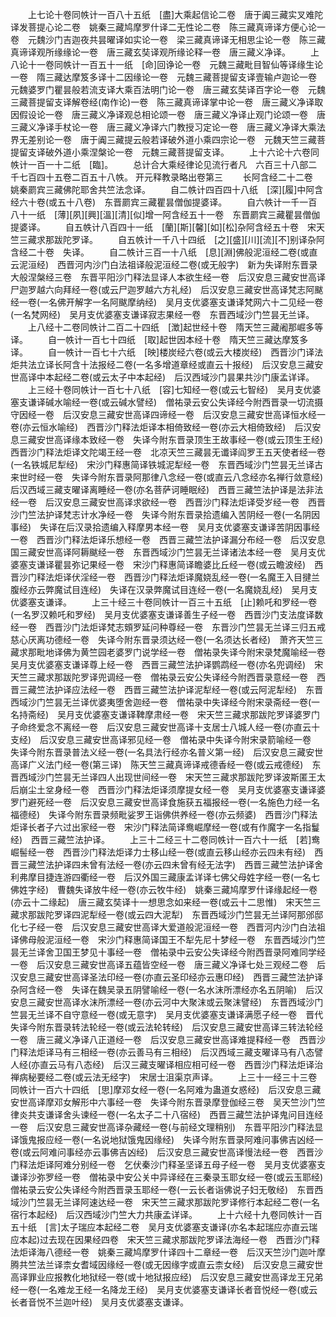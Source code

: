 <!-- { "loadSidebar": true } -->
　　上七论十卷同帙计一百八十五纸　[盡]大乘起信论二卷　唐于阗三藏实叉难陀译发菩提心论二卷　姚秦三藏鸠摩罗什译二无性论二卷　陈三藏真谛译方便心论一卷　元魏沙门吉迦夜共昙曜译如实论一卷　梁三藏真谛译无相思尘论一卷　陈三藏真谛译观所缘缘论一卷　唐三藏玄奘译观所缘论释一卷　唐三藏义净译。
　　上八论十一卷同帙计一百五十一纸　[命]回诤论一卷　元魏三藏毗目智仙等译缘生论一卷　隋三藏达摩笈多译十二因缘论一卷　元魏三藏菩提留支译壹输卢迦论一卷　元魏婆罗门瞿昙般若流支译大乘百法明门论一卷　唐三藏玄奘译百字论一卷　元魏三藏菩提留支译解卷经(南作论)一卷　陈三藏真谛译掌中论一卷　唐三藏义净译取因假设论一卷　唐三藏义净译观总相论颂一卷　唐三藏义净译止观门论颂一卷　唐三藏义净译手杖论一卷　唐三藏义净译六门教授习定论一卷　唐三藏义净译大乘法界无差别论一卷　唐于阗三藏提云般若译破外道小乘四宗论一卷　元魏天竺三藏菩提留支译破外道小乘涅槃论一卷　元魏三藏菩提留支译。
　　上十六论十六卷同帙计一百一十二纸　[臨]。
　　总计合大乘经律论见流行者凡　六百三十八部二千七百四十五卷二百五十八帙。
开元释教录略出卷第三
　　长阿含经二十二卷　姚秦罽宾三藏佛陀耶舍共竺法念译。
　　自二帙计四百四十八纸　[深][履]中阿含经六十卷(或五十八卷)　东晋罽宾三藏瞿昙僧伽提婆译。
　　自六帙计一千一百八十一纸　[薄][夙][興][溫][清][似]增一阿含经五十一卷　东晋罽宾三藏瞿昙僧伽提婆译。
　　自五帙计八百四十一纸　[蘭][斯][馨][如][松]杂阿含经五十卷　宋天竺三藏求那跋陀罗译。
　　自五帙计一千八十四纸　[之][盛][川][流][不]别译杂阿含经二十卷　失译。
　　自二帙计三百一十八纸　[息][淵]佛般泥洹经二卷(或直云泥洹经)　西晋河内沙门白法祖译般泥洹经二卷(或无般字)　新为失译附东晋录大般涅槃经三卷　东晋平阳沙门释法显译人本欲生经一卷　后汉安息三藏安世高译尸迦罗越六向拜经一卷(或云尸迦罗越六方礼经)　后汉安息三藏安世高译梵志阿颰经一卷(一名佛开解字一名阿颰摩纳经)　吴月支优婆塞支谦译梵网六十二见经一卷(一名梵网经)　吴月支优婆塞支谦译寂志果经一卷　东晋西域沙门竺昙无兰译。
　　上八经十二卷同帙计二百二十四纸　[澂]起世经十卷　隋天竺三藏阇那崛多等译。
　　自一帙计一百七十四纸　[取]起世因本经十卷　隋天竺三藏达摩笈多译。
　　自一帙计一百七十六纸　[映]楼炭经六卷(或云大楼炭经)　西晋沙门译法炬共法立译长阿含十法报经二卷(一名多增道章经或直云十报经)　后汉安息三藏安世高译中本起经二卷(或云太子中本起经)　后汉西域沙门昙果共沙门康孟详译。
　　上三经十卷同帙计一百七十八纸　[容]七知经一卷(或云七智经)　吴月支优婆塞支谦译碱水喻经一卷(或云碱水譬经)　僧祐录云安公失译经今附西晋录一切流摄守因经一卷　后汉安息三藏安世高译四谛经一卷　后汉安息三藏安世高译恒水经一卷(亦云恒水喻经)　西晋沙门释法炬译本相倚致经一卷(亦云大相倚致经)　后汉安息三藏安世高译缘本致经一卷　失译今附东晋录顶生王故事经一卷(或云顶生王经)　西晋沙门释法炬译文陀竭王经一卷　北凉天竺三藏昙无谶译阎罗王五天使者经一卷(一名铁城尼犁经)　宋沙门释惠简译铁城泥犁经一卷　东晋西域沙门竺昙无兰译古来世时经一卷　失译今附东晋录阿那律八念经一卷(或直云八念经亦名禅行敛意经)　后汉西域三藏支曜译离睡经一卷(亦名菩萨诃睡眠经)　西晋三藏竺法护译是法非法经一卷　后汉安息三藏安世高译求欲经一卷　西晋沙门释法炬译受岁经一卷　西晋沙门竺法护译梵志计水净经一卷　失译今附东晋录拾遗编入苦阴经一卷(一名阴因事经)　失译在后汉录拾遗编入释摩男本经一卷　吴月支优婆塞支谦译苦阴因事经一卷　西晋沙门释法炬译乐想经一卷　西晋三藏竺法护译漏分布经一卷　后汉安息国三藏安世高译阿耨颰经一卷　东晋西域沙门竺昙无兰译诸法本经一卷　吴月支优婆塞支谦译瞿昙弥记果经一卷　宋沙门释惠简译瞻婆比丘经一卷(或云瞻波经)　西晋沙门释法炬译伏淫经一卷　西晋沙门释法炬译魔娆乱经一卷(一名魔王入目揵兰腹经亦云弊魔试目连经)　失译在汉录弊魔试目连经一卷(一名魔娆乱经)　吴月支优婆塞支谦译。
　　上三十经三十卷同帙计一百三十五纸　[止]赖吒和罗经一卷(一名罗汉赖吒和罗经)　吴月支优婆塞支谦译善生子经一卷　西晋沙门支法度译数经一卷　西晋沙门法炬译梵志頞罗延问种尊经一卷　东晋沙门竺昙无兰译三归五戒慈心厌离功德经一卷　失译今附东晋录须达经一卷(一名须达长者经)　萧齐天竺三藏求那毗地译佛为黄竺园老婆罗门说学经一卷　僧祐录失译今附宋录梵魔喻经一卷　吴月支优婆塞支谦译尊上经一卷　西晋三藏竺法护译鹦鹉经一卷(亦名兜调经)　宋天竺三藏求那跋陀罗译兜调经一卷　僧祐录云安公失译经今附西晋录意经一卷　西晋三藏竺法护译应法经一卷　西晋三藏竺法护译泥犁经一卷(或云阿泥犁经)　东晋西域沙门竺昙无兰译优婆夷堕舍迦经一卷　僧祐录中失译经今附宋录斋经一卷(一名持斋经)　吴月支优婆塞支谦译鞞摩肃经一卷　宋天竺三藏求那跋陀罗译婆罗门子命终爱念不离经一卷　后汉安息三藏安世高译十支居士八城人经一卷(亦直云十支经)　后汉安息三藏安世高译邪见经一卷　僧祐录中失译今附宋录箭喻经一卷　失译今附东晋录普法义经一卷(一名具法行经亦名普义第一经)　后汉安息三藏安世高译广义法门经一卷(第三译)　陈天竺三藏真谛译戒德香经一卷(或云戒德经)　东晋西域沙门竺昙无兰译四人出现世间经一卷　宋天竺三藏求那跋陀罗译波斯匿王太后崩尘土坌身经一卷　西晋沙门释法炬译须摩提女经一卷　吴月支优婆塞支谦译婆罗门避死经一卷　后汉安息三藏安世高译食施获五福报经一卷(一名施色力经一名福德经)　失译今附东晋录频毗娑罗王诣佛供养经一卷(亦云频婆)　西晋沙门释法炬译长者子六过出家经一卷　宋沙门释法简译鸯崛摩经一卷(或有作魔字一名指鬘经)　西晋三藏竺法护译。
　　上三十二经三十二卷同帙计一百六十一纸　[若]鸯崛髻经一卷　西晋沙门释法炬译力士移山经一卷(或直云移山经亦云四未有经)　西晋三藏竺法护译四未曾有法经一卷(亦云四未曾有经无法字)　西晋三藏竺法护译舍利弗摩目捷连游四衢经一卷　后汉外国三藏康孟详译七佛父母姓字经一卷(一名七佛姓字经)　曹魏失译放牛经一卷(亦云牧牛经)　姚秦三藏鸠摩罗什译缘起经一卷(亦云十二缘起)　唐三藏玄奘译十一想思念如来经一卷(或云十二思惟)　宋天竺三藏求那跋陀罗译四泥犁经一卷(或云四大泥犁)　东晋西域沙门竺昙无兰译阿那邠邸化七子经一卷　后汉安息三藏安世高译大爱道般泥洹经一卷　西晋河内沙门白法祖译佛母般泥洹经一卷　宋沙门释惠简译国王不犁先尼十梦经一卷　东晋西域沙门竺昙无兰译舍卫国王梦见十事经一卷　僧祐录中云安公失译经今附西晋录阿难同学经一卷　后汉安息三藏安世高译五蕴皆空经一卷　唐三藏义净译七处三观经二卷　后汉安息三藏安世高译圣法印经一卷(亦直云圣印经亦云惠印经)　西晋三藏竺法护译杂阿含经一卷　失译在魏吴录五阴譬喻经一卷(一名水沫所漂经亦名五阴喻)　后汉安息三藏安世高译水沫所漂经一卷(亦云河中大聚沫或云聚沫譬经)　东晋西域沙门竺昙无兰译不自守意经一卷(或无意字)　吴月支优婆塞支谦译满愿子经一卷　晋代失译今附东晋录转法轮经一卷(或云法轮转经)　后汉安息三藏安世高译三转法轮经一卷　唐三藏义净译八正道经一卷　后汉安息三藏安世高译难提释经一卷　西晋沙门释法炬译马有三相经一卷(亦云善马有三相经)　后汉西域三藏支曜译马有八态譬人经(亦直云马有八态经)　后汉三藏支曜译相应相可经一卷　西晋沙门释法炬译治禅病秘要经二卷(或云法无经字)　宋居士沮渠京声译。
　　上三十一经三十三卷同帙计一百六十四纸　[思]摩邓女经一卷(一名阿难为蛊道女惑经)　后汉安息三藏安世高译摩邓女解形中六事经一卷　失译今附东晋录摩登伽经三卷　吴天竺沙门竺律炎共支谦译舍头谏经一卷(一名太子二十八宿经)　西晋三藏竺法护译鬼问目连经一卷　后汉安息三藏安世高译杂藏经一卷(与前经文理稍别)　东晋平阳沙门释法显译饿鬼报应经一卷(一名说地狱饿鬼因缘经)　失译今附东晋录阿难问事佛吉凶经一卷(或云阿难问事经亦云事佛吉凶经)　后汉安息三藏安世高译慢法经一卷　西晋沙门释法炬译阿难分别经一卷　乞伏秦沙门释圣坚译五母子经一卷　吴月支优婆塞支谦译沙弥罗经一卷　僧祐录中安公关中异译经在三秦录玉耶女经一卷(或云玉耶经)　僧祐录云安公失译经今附西晋录玉耶经一卷(一云长者诣佛说子妇无敬经)　东晋西域沙门竺昙无兰译阿速达经一卷　宋天竺三藏求那跋陀罗译修行本起经二卷(一名宿行本起经)　后汉西域沙门竺大力共康孟详译。
　　上十六经十九卷同帙计一百五十纸　[言]太子瑞应本起经二卷　吴月支优婆塞支谦译(亦名本起瑞应亦直云瑞应本起)过去现在因果经四卷　宋天竺三藏求那跋陀罗译法海经一卷　西晋沙门释法炬译海八德经一卷　姚秦三藏鸠摩罗什译四十二章经一卷　后汉天竺沙门迦叶摩腾共竺法兰译柰女耆域因缘经一卷(或无因缘字或直云柰女经)　后汉安息三藏安世高译罪业应报教化地狱经一卷(或十地狱报应经)　后汉安息三藏安世高译龙王兄弟经一卷(一名难龙王经一名降龙王经)　吴月支优婆塞支谦译长者音悦经一卷(或云长者音悦不兰迦叶经)　吴月支优婆塞支谦译。
